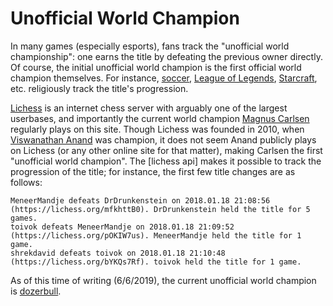 # Unofficial World Champion

In many games (especially esports), fans track the "unofficial world championship": one earns the title by defeating the previous owner directly. Of course, the initial unofficial world champion is the first official world champion themselves. For instance, [soccer](https://en.wikipedia.org/wiki/Unofficial_Football_World_Championships), [League of Legends](https://lol.gamepedia.com/Unofficial_World_Champion), [Starcraft](https://liquipedia.net/starcraft2/Unofficial_World_Champion), etc. religiously track the title's progression.

[Lichess](https://lichess.org) is an internet chess server with arguably one of the largest userbases, and importantly the current world champion [Magnus Carlsen](https://en.wikipedia.org/wiki/Magnus_Carlsen) regularly plays on this site. Though Lichess was founded in 2010, when [Viswanathan Anand](https://en.wikipedia.org/wiki/Viswanathan_Anand) was champion, it does not seem Anand publicly plays on Lichess (or any other online site for that matter), making Carlsen the first "unofficial world champion". The [lichess api] makes it possible to track the progression of the title; for instance, the first few title changes are as follows:

```
MeneerMandje defeats DrDrunkenstein on 2018.01.18 21:08:56 (https://lichess.org/mfkhttB0). DrDrunkenstein held the title for 5 games.
toivok defeats MeneerMandje on 2018.01.18 21:09:52 (https://lichess.org/pOKIW7us). MeneerMandje held the title for 1 game.
shrekdavid defeats toivok on 2018.01.18 21:10:48 (https://lichess.org/bYKQs7Rf). toivok held the title for 1 game.
```

As of this time of writing (6/6/2019), the current unofficial world champion is [dozerbull](https://lichess.org/@/dozerbull).
